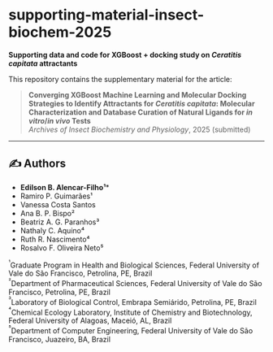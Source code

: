 # supporting-material-insect-biochem-2025

**Supporting data and code for XGBoost + docking study on _Ceratitis capitata_ attractants**

This repository contains the supplementary material for the article:

> **Converging XGBoost Machine Learning and Molecular Docking Strategies to Identify Attractants for _Ceratitis capitata_: Molecular Characterization and Database Curation of Natural Ligands for _in vitro_/_in vivo_ Tests**  
> _Archives of Insect Biochemistry and Physiology_, 2025 (submitted)

---

## ✍️ Authors

- **Edilson B. Alencar-Filho¹***  
- Ramiro P. Guimarães¹  
- Vanessa Costa Santos  
- Ana B. P. Bispo²  
- Beatriz A. G. Paranhos³  
- Nathaly C. Aquino⁴  
- Ruth R. Nascimento⁴  
- Rosalvo F. Oliveira Neto⁵  

<sup>¹</sup>Graduate Program in Health and Biological Sciences, Federal University of Vale do São Francisco, Petrolina, PE, Brazil  
<sup>²</sup>Department of Pharmaceutical Sciences, Federal University of Vale do São Francisco, Petrolina, PE, Brazil  
<sup>³</sup>Laboratory of Biological Control, Embrapa Semiárido, Petrolina, PE, Brazil  
<sup>⁴</sup>Chemical Ecology Laboratory, Institute of Chemistry and Biotechnology, Federal University of Alagoas, Maceió, AL, Brazil  
<sup>⁵</sup>Department of Computer Engineering, Federal University of Vale do São Francisco, Juazeiro, BA, Brazil  
